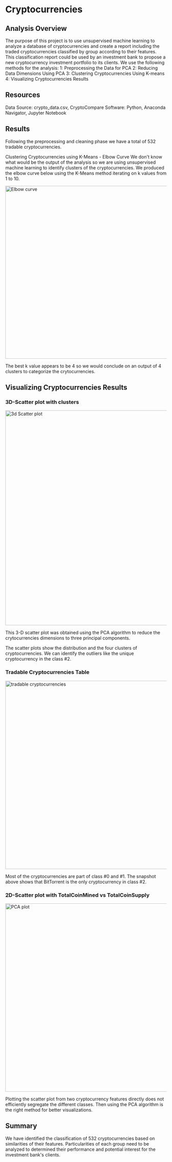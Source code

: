 # Cryptocurrencies

## Analysis Overview
The purpose of this project is to use unsupervised machine learning to analyze a database of cryptocurrencies and create a report including the traded cryptocurrencies classified by group according to their features.
This classification report could be used by an investment bank to propose a new cryptocurrency investment portfolio to its clients.
We use the following methods for the analysis:
 1: Preprocessing the Data for PCA
 2: Reducing Data Dimensions Using PCA
 3: Clustering Cryptocurrencies Using K-means
 4: Visualizing Cryptocurrencies Results

## Resources
Data Source: crypto_data.csv, CryptoCompare
Software: Python, Anaconda Navigator, Jupyter Notebook 

## Results
Following the preprocessing and cleaning phase we have a total of 532 tradable cryptocurrencies.


Clustering Cryptocurrencies using K-Means - Elbow Curve
We don't know what would be the output of the analysis so we are using unsupervised machine learning to identify clusters of the cryptocurrencies.
We produced the elbow curve below using the K-Means method iterating on k values from 1 to 10.

<img width="539" alt="Elbow curve" src="https://user-images.githubusercontent.com/74282781/113672308-69c3b500-966c-11eb-99c5-7aac57ac6b57.png">

The best k value appears to be 4 so we would conclude on an output of 4 clusters to categorize the crytocurrencies.

## Visualizing Cryptocurrencies Results

### 3D-Scatter plot with clusters
<img width="670" alt="3d Scatter plot" src="https://user-images.githubusercontent.com/74282781/113672346-79db9480-966c-11eb-9156-262d11df19a8.png">


This 3-D scatter plot was obtained using the PCA algorithm to reduce the crytocurrencies dimensions to three principal components.

The scatter plots show the distribution and the four clusters of cryptocurrencies.
We can identify the outliers like the unique cryptocurrency in the class #2.

### Tradable Cryptocurrencies Table

<img width="587" alt="tradable cryptocurrencies" src="https://user-images.githubusercontent.com/74282781/113672945-33d30080-966d-11eb-87e8-1ed268d1c3fc.png">

Most of the cryptocurrencies are part of class #0 and #1.
The snapshot above shows that BitTorrent is the only cryptocurrency in class #2.


### 2D-Scatter plot with TotalCoinMined vs TotalCoinSupply
<img width="587" alt="PCA plot" src="https://user-images.githubusercontent.com/74282781/113672423-9d9eda80-966c-11eb-838c-cd4527bd48da.png">


Plotting the scatter plot from two cryptocurrency features directly does not efficiently segregate the different classes. Then using the PCA algorithm is the right method for better visualizations.

## Summary
We have identified the classification of 532 cryptocurrencies based on similarities of their features.
Particularities of each group need to be analyzed to determined their performance and potential interest for the investment bank's clients.
